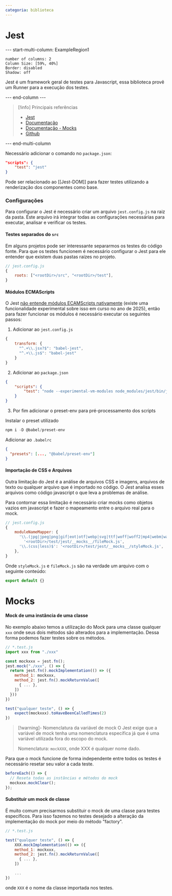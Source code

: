 ```yaml
---
categoria: biblioteca
---
```

# Jest

--- start-multi-column: ExampleRegion1  
```column-settings  
number of columns: 2
Column Size: [59%, 40%]
Border: disabled
Shadow: off
```

Jest é um framework geral de testes para Javascript, essa biblioteca provê um Runner para a execução dos testes.

--- end-column ---

> [!info] Principais referências
> - [Jest](https://jestjs.io/)
>- [Documentação](https://jestjs.io/docs)
>- [Documentação - Mocks](https://jestjs.io/pt-BR/docs/es6-class-mocks)
>- [Github](https://github.com/jestjs/jest)

--- end-multi-column


Necessário adicionar o comando no `package.json`:

```json
"scripts": {
	"test": "jest"
}
```

Pode ser relacionado ao [[Jest-DOM]] para fazer testes utilizando a renderização dos componentes como base.

### Configurações

Para configurar o Jest é necessário criar um arquivo `jest.config.js` na raiz da pasta. Este arquivo irá integrar todas as configurações necessárias para executar, analisar e verificar os testes.

#### Testes separados do `src`

Em alguns projetos pode ser interessante separarmos os testes do código fonte. Para que os testes funcionem é necessário configurar o Jest para ele entender que existem duas pastas raízes no projeto.

```js
// jest.config.js
{
	roots: ["<rootDir>/src", "<rootDir>/test"],
}
```

#### Módulos ECMAScripts

O Jest [não entende módulos ECAMScripts nativamente](https://jestjs.io/docs/ecmascript-modules) (existe uma funcionalidade experimental sobre isso em curso no ano de 2025), então para fazer funcionar os módulos é necessário executar os seguintes passos:

1. Adicionar ao `jest.config.js`

```js
{
    transform: {
      "^.+\\.jsx?$": "babel-jest",
      "^.+\\.js$": "babel-jest"
    }
}
```

2. Adicionar ao `package.json`

```json
{
	"scripts": {
		"test": "node --experimental-vm-modules node_modules/jest/bin/jest.js"
	}
}
```

3. Por fim adicionar o preset-env para pré-processamento dos scripts

Instalar o preset utilizado

```ps1
npm i -D @babel/preset-env
```

Adicionar ao `.babelrc`

```json
{
  "presets": [..., "@babel/preset-env"]
}
```
#### Importação de CSS e Arquivos

Outra limitação do Jest é a análise de arquivos CSS e imagens, arquivos de texto ou qualquer arquivo que é importado no código. O Jest analisa esses arquivos como código javascript o que leva a problemas de análise. 

Para contornar essa limitação é necessário criar mocks como objetos vazios em javascript e fazer o mapeamento entre o arquivo real para o mock.

```js
// jest.config.js
{
    moduleNameMapper: {
      '\\.(jpg|jpeg|png|gif|eot|otf|webp|svg|ttf|woff|woff2|mp4|webm|wav|mp3|m4a|aac|oga)$':
        '<rootDir>/test/jest/__mocks__/fileMock.js',
      '\\.(css|less)$': '<rootDir>/test/jest/__mocks__/styleMock.js',
    },
}
```

Onde `styleMock.js` e `fileMock.js` são na verdade um arquivo com o seguinte conteúdo:

```js
export default {}
```

# Mocks

#### Mock de uma instância de uma classe

No exemplo abaixo temos a utilização do Mock para uma classe qualquer `xxx` onde seus dois métodos são alterados para a implementação. Dessa forma podemos fazer testes sobre os métodos.

```js
// *.test.js
import xxx from "./xxx"

const mockxxx = jest.fn();
jest.mock("./xxx", () => {
  return jest.fn().mockImplementation(() => ({
    method_1: mockxxx,
    method_2: jest.fn().mockReturnValue([
      { ... },
    ])
  }))
})

test("qualquer teste", () => {
	expect(mockxxx).toHaveBeenCalledTimes(2)
})
```

> [!warning]- Nomenclatura da variável de mock
> O Jest exige que a variável de mock tenha uma nomenclatura específica já que é uma variável utilizada fora do escopo do mock.
> 
> Nomenclatura: `mockXXX`, onde XXX é qualquer nome dado.

Para que o mock funcione de forma independente entre todos os testes é necessário resetar seu valor a cada teste.

```js
beforeEach(() => {
  // Reseta todas as instâncias e métodos do mock
  mockxxx.mockClear();
});
```

#### Substituir um mock de classe

É muito comum precisarmos substituir o mock de uma classe para testes específicos. Para isso fazemos no testes desejado a alteração da implementação do mock por meio do método "factory".

```js
// *.test.js

test("qualquer teste", () => {
	XXX.mockImplementation(() => ({
    method_1: mockxxx,
    method_2: jest.fn().mockReturnValue([
      { ... },
    ])

	...
})
```

onde `XXX` é o nome da classe importada nos testes.